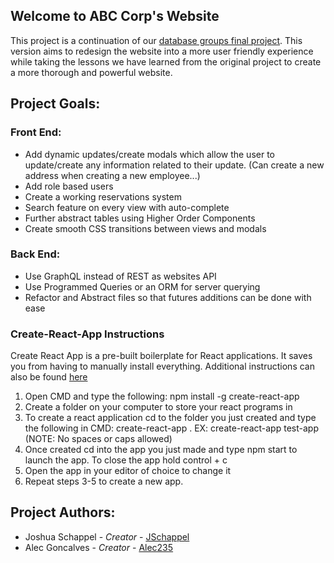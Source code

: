 ## Welcome to ABC Corp's Website

This project is a continuation of our [database groups final project](https://github.com/shu-csas-changgar/final-project-db-final). This version aims to redesign the website into a more user friendly experience while taking the lessons we have learned from the original project to create a more thorough and powerful website.


## Project Goals:

### Front End:
- Add dynamic updates/create modals which allow the user to update/create any information related to their update. (Can create a new address when creating a new employee...)
- Add role based users
- Create a working reservations system
- Search feature on every view with auto-complete
- Further abstract tables using Higher Order Components
- Create smooth CSS transitions between views and modals

### Back End:
- Use GraphQL instead of REST as websites API
- Use Programmed Queries or an ORM for server querying
- Refactor and Abstract files so that futures additions can be done with ease  

### Create-React-App Instructions
Create React App is a pre-built boilerplate for React applications. It saves you from having to manually install everything. Additional instructions can also be found [here](https://facebook.github.io/create-react-app/docs/getting-started)
1) Open CMD and type the following: npm install -g create-react-app
2) Create a folder on your computer to store your react programs in
3) To create a react application cd to the folder you just created and type the following in CMD: create-react-app <App Name>. EX: create-react-app test-app (NOTE: No spaces or caps allowed)
4) Once created cd into the app you just made and type npm start to launch the app. To close the app hold control + c
5) Open the app in your editor of choice to change it
5) Repeat steps 3-5 to create a new app.


## Project Authors:
- Joshua Schappel - *Creator* - [JSchappel](https://github.com/jschappel)
- Alec Goncalves - *Creator* - [Alec235](https://github.com/Alec235)
